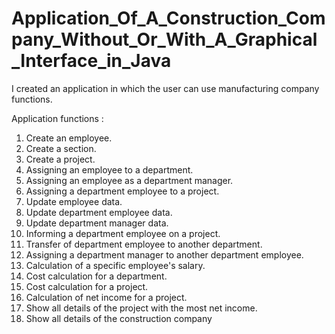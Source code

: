 # Application_Of_A_Construction_Company_Without_Or_With_A_Graphical_Interface_in_Java


I created an application in which the user can use manufacturing company functions.

Application functions :

1. Create an employee.
2. Create a section.
3. Create a project.
4. Assigning an employee to a department.
5. Assigning an employee as a department manager.
6. Assigning a department employee to a project.
7. Update employee data.
8. Update department employee data.
9. Update department manager data.
10. Informing a department employee on a project.
11. Transfer of department employee to another department.
12. Assigning a department manager to another department employee.
13. Calculation of a specific employee's salary.
14. Cost calculation for a department.
15. Cost calculation for a project.
16. Calculation of net income for a project.
17. Show all details of the project with the most net income.
18. Show all details of the construction company
